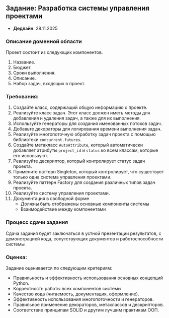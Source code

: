 ## Задание: Разработка системы управления проектами

* **Дедлайн**: 28.11.2025

### Описание доменной области

Проект состоит из следующих компонентов.

1. Название.
2. Бюджет.
3. Сроки выполнения.
4. Описание.
5. Набор задач, входящих в проект.


### Требования:

1. Создайте класс, содержащий общую информацию о проекте.
2. Реализуйте класс задач. Этот класс должен иметь методы для добавления и удаления задач, а также для их выполнения.
3. Используйте генераторы для создания именованных потоков задач.
4. Добавьте декораторы для логирования времени выполнения задач.
5. Реализуйте многопоточную обработку задач проекта с помощью библиотеки `concurrent.futures`.
6. Создайте метакласс `AutoAttribute`, который автоматически добавляет атрибуты `project_id` и `status` ко всем классам, которые его используют.
7. Реализуйте дескриптор, который контролирует статус задач проекта.
8. Примените паттерн Singleton, который контролирует, что существует только одна система управления проектами.
9. Реализуйте паттерн Factory для создания различных типов задач проекта.
10. Реализуйте систему управления проектами.
11. Документация в свободной форме
    - Должны быть отображены основные компоненты системы
    - Взаимодействие между компонентами

### Процесс сдачи задания

Сдача задания будет заключаться в устной презентации результатов, с демонстрацией кода, сопутствующих документов и работоспособности системы

### Оценка:

Задание оценивается по следующим критериям:
- Правильность и эффективность использования основных концепций Python.
- Корректность работы всех компонентов системы.
- Качество кода (читаемость, документация, оформление).
- Эффективность использования многопоточности и генераторов.
- Правильное применение декораторов, метаклассов и дескрипторов.
- Соответствие принципам SOLID и другим лучшим практикам ООП.
